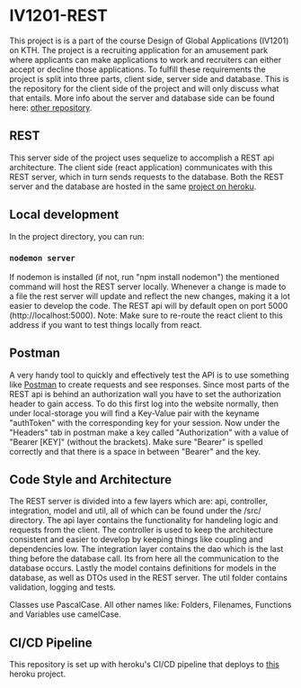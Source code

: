 # IV1201-REST

This project is is a part of the course Design of Global Applications (IV1201) on KTH. The project is a recruiting application for an amusement park where applicants can make applications to work and recruiters can either accept or decline those applications. To fulfill these requirements the project is split into three parts, client side, server side and database. This is the repository for the client side of the project and will only discuss what that entails. More info about the server and database side can be found here: [other repository](https://github.com/Botan-Cosar/iv1201-server).

## REST

This server side of the project uses sequelize to accomplish a REST api architecture. The client side (react application) communicates with this REST server, which in turn sends requests to the database. Both the REST server and the database are hosted in the same [project on heroku](https://dashboard.heroku.com/apps/iv1201-rest-server).

## Local development

In the project directory, you can run:

### `nodemon server`

If nodemon is installed (if not, run "npm install nodemon") the mentioned command will host the REST server locally. Whenever a change is made to a file the rest server will update and reflect the new changes, making it a lot easier to develop the code.
The REST api will by default open on port 5000 (http://localhost:5000). Note: Make sure to re-route the react client to this address if you want to test things locally from react.

## Postman

A very handy tool to quickly and effectively test the API is to use something like [Postman](https://www.postman.com/) to create requests and see responses. 
Since most parts of the REST api is behind an authorization wall you have to set the authorization header to gain access. To do this first log into the website normally, then under local-storage you will find a Key-Value pair with the keyname "authToken" with the corresponding key for your session.
Now under the "Headers" tab in postman make a key called "Authorization" with a value of "Bearer [KEY]" (without the brackets). Make sure "Bearer" is spelled correctly and that there is a space in between "Bearer" and the key.

## Code Style and Architecture

The REST server is divided into a few layers which are: api, controller, integration, model and util, all of which can be found under the /src/ directory. 
The api layer contains the functionality for handeling logic and requests from the client.
The controller is used to keep the architecture consistent and easier to develop by keeping things like coupling and dependencies low.
The integration layer contains the dao which is the last thing before the database call. Its from here all the communication to the database occurs.
Lastly the model contains definitions for models in the database, as well as DTOs used in the REST server.
The util folder contains validation, logging and tests.

Classes use PascalCase. All other names like: Folders, Filenames, Functions and Variables use camelCase. 

## CI/CD Pipeline

This repository is set up with heroku's CI/CD pipeline that deploys to [this](https://dashboard.heroku.com/apps/iv1201-rest-server) heroku project.

